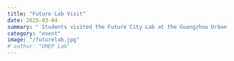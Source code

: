 ```yaml
---
title: "Future Lab Visit"
date: 2025-03-04
summary: " Students visited the Future City Lab at the Guangzhou Urban Planning & Design Institute on Mar 4 to explore real-world uses of spatiotemporal big data in urban research."
category: "event"
image: "/futurelab.jpg"
# author: "UMEP Lab"
---
```


